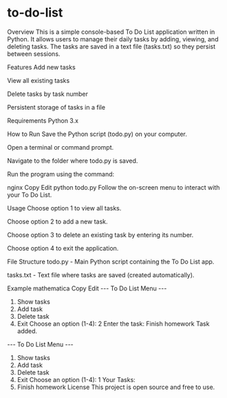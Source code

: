 # to-do-list
Overview
This is a simple console-based To Do List application written in Python. It allows users to manage their daily tasks by adding, viewing, and deleting tasks. The tasks are saved in a text file (tasks.txt) so they persist between sessions.

Features
Add new tasks

View all existing tasks

Delete tasks by task number

Persistent storage of tasks in a file

Requirements
Python 3.x

How to Run
Save the Python script (todo.py) on your computer.

Open a terminal or command prompt.

Navigate to the folder where todo.py is saved.

Run the program using the command:

nginx
Copy
Edit
python todo.py
Follow the on-screen menu to interact with your To Do List.

Usage
Choose option 1 to view all tasks.

Choose option 2 to add a new task.

Choose option 3 to delete an existing task by entering its number.

Choose option 4 to exit the application.

File Structure
todo.py - Main Python script containing the To Do List app.

tasks.txt - Text file where tasks are saved (created automatically).

Example
mathematica
Copy
Edit
--- To Do List Menu ---
1. Show tasks
2. Add task
3. Delete task
4. Exit
Choose an option (1-4): 2
Enter the task: Finish homework
Task added.

--- To Do List Menu ---
1. Show tasks
2. Add task
3. Delete task
4. Exit
Choose an option (1-4): 1
Your Tasks:
1. Finish homework
License
This project is open source and free to use.
